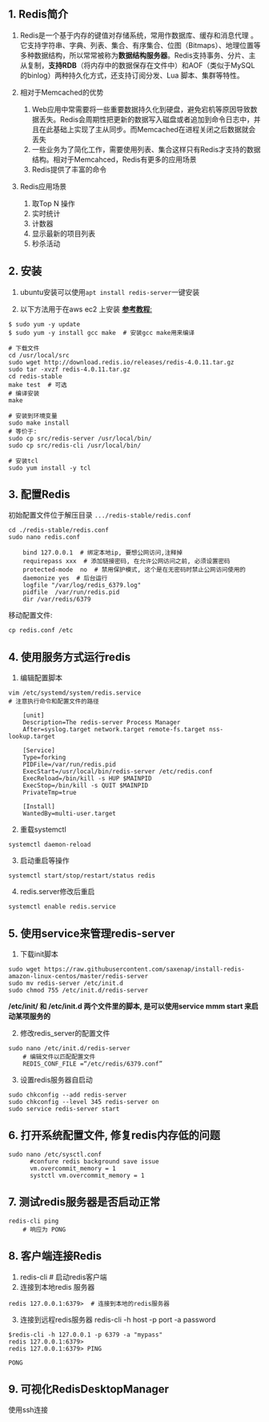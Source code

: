 
## 1. Redis简介
1. Redis是一个基于内存的键值对存储系统，常用作数据库、缓存和消息代理 。它支持字符串、字典、列表、集合、有序集合、位图（Bitmaps）、地理位置等多种数据结构，所以常常被称为**数据结构服务器**。Redis支持事务、分片、主从复制，**支持RDB**（将内存中的数据保存在文件中）和AOF（类似于MySQL的binlog）两种持久化方式，还支持订阅分发、Lua 脚本、集群等特性。

2. 相对于Memcached的优势
    1. Web应用中常需要将一些重要数据持久化到硬盘，避免宕机等原因导致数据丢失。Redis会周期性把更新的数据写入磁盘或者追加到命令日志中，并且在此基础上实现了主从同步。而Memcached在进程关闭之后数据就会丢失
    2. 一些业务为了简化工作，需要使用列表、集合这样只有Redis才支持的数据结构。相对于Memcahced，Redis有更多的应用场景
    3. Redis提供了丰富的命令

3. Redis应用场景
    1. 取Top N 操作
    2. 实时统计
    3. 计数器
    4. 显示最新的项目列表
    5. 秒杀活动

## 2. 安装
1. ubuntu安装可以使用`apt install redis-server`一键安装

2. 以下方法用于在aws ec2 上安装
[**参考教程**:](https://medium.com/@andrewcbass/install-redis-v3-2-on-aws-ec2-instance-93259d40a3ce)

```
$ sudo yum -y update 
$ sudo yum -y install gcc make  # 安装gcc make用来编译

# 下载文件
cd /usr/local/src 
sudo wget http://download.redis.io/releases/redis-4.0.11.tar.gz
sudo tar -xvzf redis-4.0.11.tar.gz 
cd redis-stable
make test  # 可选
# 编译安装
make  

# 安装到环境变量
sudo make install
# 等价于: 
sudo cp src/redis-server /usr/local/bin/
sudo cp src/redis-cli /usr/local/bin/

# 安装tcl
sudo yum install -y tcl 
```

## 3. 配置Redis

初始配置文件位于解压目录 `.../redis-stable/redis.conf`
```
cd ./redis-stable/redis.conf  
sudo nano redis.conf

    bind 127.0.0.1  # 绑定本地ip, 要想公网访问,注释掉
    requirepass xxx  # 添加链接密码, 在允许公网访问之前, 必须设置密码
    protected-mode  no  # 禁用保护模式, 这个是在无密码时禁止公网访问使用的                           
    daemonize yes  # 后台运行                             
    logfile "/var/log/redis_6379.log"             
    pidfile  /var/run/redis.pid 
    dir /var/redis/6379
```
移动配置文件:
```
cp redis.conf /etc
```

## 4. 使用服务方式运行redis
1. 编辑配置脚本
```
vim /etc/systemd/system/redis.service
# 注意执行命令和配置文件的路径

    [unit]
    Description=The redis-server Process Manager
    After=syslog.target network.target remote-fs.target nss-lookup.target
    
    [Service]
    Type=forking
    PIDFile=/var/run/redis.pid
    ExecStart=/usr/local/bin/redis-server /etc/redis.conf
    ExecReload=/bin/kill -s HUP $MAINPID
    ExecStop=/bin/kill -s QUIT $MAINPID
    PrivateTmp=true
    
    [Install]
    WantedBy=multi-user.target
```
2. 重载systemctl
```
systemctl daemon-reload 
```
3. 启动重启等操作
```
systemctl start/stop/restart/status redis
```
4. redis.server修改后重启
```
systemctl enable redis.service
```


## 5. 使用service来管理redis-server

1. 下载init脚本
```
sudo wget https://raw.githubusercontent.com/saxenap/install-redis-amazon-linux-centos/master/redis-server
sudo mv redis-server /etc/init.d
sudo chmod 755 /etc/init.d/redis-server
```
**/etc/init/ 和 /etc/init.d 两个文件里的脚本, 是可以使用service mmm start 来启动某项服务的**

2.  修改redis_server的配置文件
```
sudo nano /etc/init.d/redis-server
    # 编辑文件以匹配配置文件
    REDIS_CONF_FILE =“/etc/redis/6379.conf”
```

3. 设置redis服务器自启动
```
sudo chkconfig --add redis-server 
sudo chkconfig --level 345 redis-server on 
sudo service redis-server start
```

## 6. 打开系统配置文件, 修复redis内存低的问题
```
sudo nano /etc/sysctl.conf
      #confure redis background save issue 
      vm.overcommit_memory = 1
      systctl vm.overcommit_memory = 1
```

## 7. 测试redis服务器是否启动正常
```
redis-cli ping
    # 响应为 PONG
```

## 8. 客户端连接Redis
1. redis-cli  # 启动redis客户端
2. 连接到本地redis 服务器
```
redis 127.0.0.1:6379>  # 连接到本地的redis服务器 
```
3. 连接到远程redis服务器
redis-cli -h host -p port -a password
```
$redis-cli -h 127.0.0.1 -p 6379 -a "mypass"
redis 127.0.0.1:6379>
redis 127.0.0.1:6379> PING

PONG
```


## 9. 可视化RedisDesktopManager
使用ssh连接



